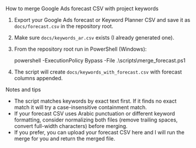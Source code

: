 How to merge Google Ads forecast CSV with project keywords

1. Export your Google Ads forecast or Keyword Planner CSV and save it as `docs/forecast.csv` in the repository root.
2. Make sure `docs/keywords_ar.csv` exists (I already generated one).
3. From the repository root run in PowerShell (Windows):

   powershell -ExecutionPolicy Bypass -File .\scripts\merge_forecast.ps1

4. The script will create `docs/keywords_with_forecast.csv` with forecast columns appended.

Notes and tips
- The script matches keywords by exact text first. If it finds no exact match it will try a case-insensitive containment match.
- If your forecast CSV uses Arabic punctuation or different keyword formatting, consider normalizing both files (remove trailing spaces, convert full-width characters) before merging.
- If you prefer, you can upload your forecast CSV here and I will run the merge for you and return the merged file.
